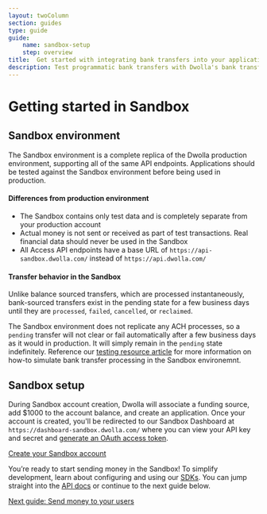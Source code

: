 ```yaml
---
layout: twoColumn
section: guides
type: guide
guide: 
    name: sandbox-setup
    step: overview
title:  Get started with integrating bank transfers into your application
description: Test programmatic bank transfers with Dwolla's bank transfer API in our developer sandbox. 
---
```


# Getting started in Sandbox

## Sandbox environment

The Sandbox environment is a complete replica of the Dwolla production environment, supporting all of the same API endpoints. Applications should be tested against the Sandbox environment before being used in production.

#### Differences from production environment

- The Sandbox contains only test data and is completely separate from your production account
- Actual money is not sent or received as part of test transactions. Real financial data should never be used in the Sandbox
- All Access API endpoints have a base URL of `https://api-sandbox.dwolla.com/` instead of `https://api.dwolla.com/`

#### Transfer behavior in the Sandbox

Unlike balance sourced transfers, which are processed instantaneously, bank-sourced transfers exist in the pending state for a few business days until they are `processed`, `failed`, `cancelled`, or `reclaimed`.

The Sandbox environment does not replicate any ACH processes, so a `pending` transfer will not clear or fail automatically after a few business days as it would in production. It will simply remain in the `pending` state indefinitely. Reference our [testing resource article](/resources/testing.html) for more information on how-to simulate bank transfer processing in the Sandbox environemnt.

## Sandbox setup

During Sandbox account creation, Dwolla will associate a funding source, add $1000 to the account balance, and create an application. Once your account is created, you'll be redirected to our Sandbox Dashboard at `https://dashboard-sandbox.dwolla.com/` where you can view your API key and secret and [generate an OAuth access token](/resources/token-generator.html).

<a href="https://sandbox.dwolla.com/oauth/v2/authenticate?client_id=xxXlsnHdGTnA2U5evWXB9cDnxMHeGbIuNxdGX7aKLON4uVciPe&response_type=code&redirect_uri=https%3A%2F%2Fdashboard-sandbox.dwolla.com%2Fcallback&scope=send%7Cbalance%7Caccountinfofull%7Ccontacts%7Cfunding%7Crequest%7Ctransactions%7Cscheduled%7Cmanagecustomers%7Cmanageapplications%7Cdetailedaccountinfo%7Cbilling&verified_account=true&dwolla_landing=register&state=DwollaSandboxDashboard" target="_blank" class="btn secondary large">Create your Sandbox account</a>

You’re ready to start sending money in the Sandbox! To simplify development, learn about configuring and using our [SDKs](/pages/sdks.html). You can jump straight into the [API docs](https://docsv2.dwolla.com/) or continue to the next guide below.

<nav class="pager-nav">
<a href="" style="display:none;"></a>
<a href="/guides/send-money">Next guide: Send money to your users</a>
</nav>
